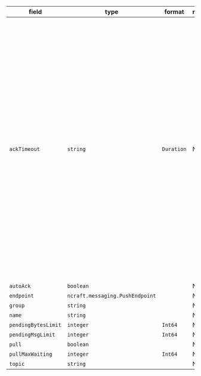 | field | type | format | required | default | description |
|---|---|---|---|---|---|
| `ackTimeout` | `string` | `Duration` | N |  | A Duration represents a signed, fixed-length span of time represented as a count of seconds andfractions of seconds at nanosecond resolution. It is independent of any calendar and concepts like "day" or "month".It is related to Timestamp in that the difference between two Timestamp values is a Duration andit can be added or subtracted from a Timestamp. Range is approximately +-10,000 years. |
| `autoAck` | `boolean` |  | N |  |
| `endpoint` | `ncraft.messaging.PushEndpoint` |  | N |  |  |
| `group` | `string` |  | N |  |
| `name` | `string` |  | N |  |
| `pendingBytesLimit` | `integer` | `Int64` | N |  |
| `pendingMsgLimit` | `integer` | `Int64` | N |  |
| `pull` | `boolean` |  | N |  |
| `pullMaxWaiting` | `integer` | `Int64` | N |  |
| `topic` | `string` |  | N |  |
